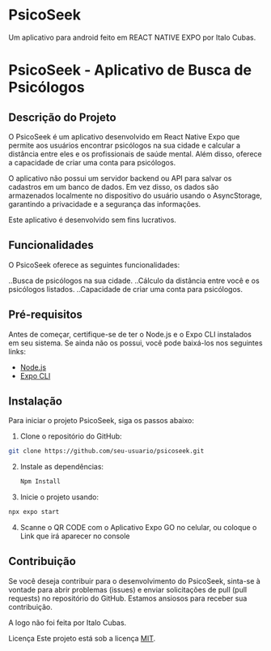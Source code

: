 # PsicoSeek
Um aplicativo para android feito em REACT NATIVE EXPO por Italo Cubas.
# PsicoSeek - Aplicativo de Busca de Psicólogos

## Descrição do Projeto

O PsicoSeek é um aplicativo desenvolvido em React Native Expo que permite aos usuários encontrar psicólogos na sua cidade e calcular a distância entre eles e os profissionais de saúde mental. Além disso, oferece a capacidade de criar uma conta para psicólogos.

O aplicativo não possui um servidor backend ou API para salvar os cadastros em um banco de dados. Em vez disso, os dados são armazenados localmente no dispositivo do usuário usando o AsyncStorage, garantindo a privacidade e a segurança das informações.

Este aplicativo é desenvolvido sem fins lucrativos.


## Funcionalidades

O PsicoSeek oferece as seguintes funcionalidades:

..Busca de psicólogos na sua cidade.
..Cálculo da distância entre você e os psicólogos listados.
..Capacidade de criar uma conta para psicólogos.



## Pré-requisitos

Antes de começar, certifique-se de ter o Node.js e o Expo CLI instalados em seu sistema. Se ainda não os possui, você pode baixá-los nos seguintes links:

- [Node.js](https://nodejs.org/)
- [Expo CLI](https://docs.expo.dev/get-started/installation/)

## Instalação

Para iniciar o projeto PsicoSeek, siga os passos abaixo:

1. Clone o repositório do GitHub:

```bash
git clone https://github.com/seu-usuario/psicoseek.git

```
2. Instale as dependências:
    ```bash
    Npm Install
    ```

3. Inicie o projeto usando:
```bash
npx expo start
```
4. Scanne o QR CODE com o Aplicativo Expo GO no celular, ou coloque o Link que irá aparecer no console

## Contribuição
Se você deseja contribuir para o desenvolvimento do PsicoSeek, sinta-se à vontade para abrir problemas (issues) e enviar solicitações de pull (pull requests) no repositório do GitHub. Estamos ansiosos para receber sua contribuição.

A logo não foi feita por Italo Cubas.


Licença
Este projeto está sob a licença [MIT](https://opensource.org/licenses/MIT).

